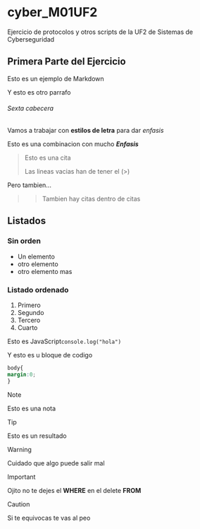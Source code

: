 # cyber_M01UF2

Ejercicio de protocolos y otros scripts de la UF2 de Sistemas de Cyberseguridad

## Primera Parte del Ejercicio

Esto es un ejemplo de Markdown

Y esto es otro parrafo

###### Sexta cabecera

Vamos a trabajar con **estilos de letra** para dar *enfasis* 

Esto es una combinacion con mucho ***Enfasis***
> Esto es una cita
>
> Las lineas vacias han de tener el (>)
>
Pero tambien...
>> Tambien hay citas dentro de citas

## Listados

### Sin orden

- Un elemento
- otro elemento
- otro elemento mas

### Listado ordenado

1. Primero
2. Segundo
3. Tercero
4. Cuarto

Esto es JavaScript`console.log("hola")`

Y esto es u bloque de codigo

```css
body{
margin:0;
}
```
>[!NOTE]
>Esto es una nota

>[!TIP]
>Esto es un resultado

>[!WARNING]
> Cuidado que algo puede salir mal

>[!IMPORTANT]
>Ojito no te dejes el **WHERE** en el delete **FROM**

>[!CAUTION]
>Si te equivocas te vas al peo
